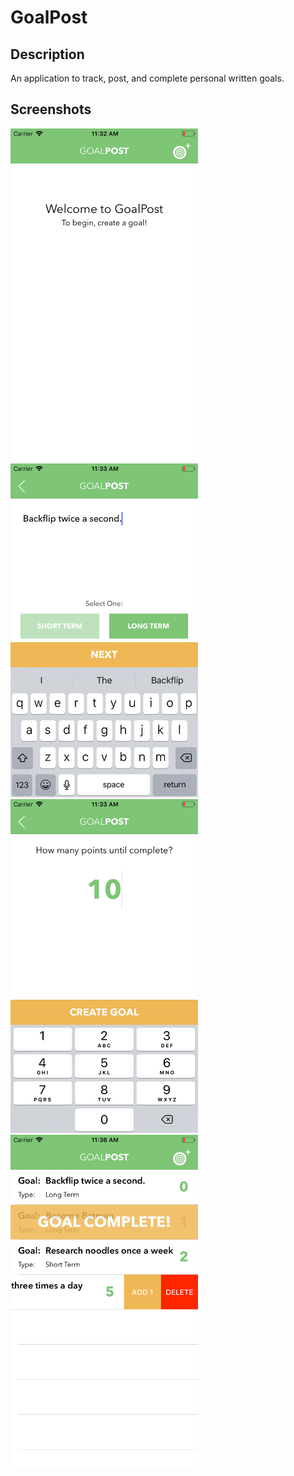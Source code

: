 # GoalPost

## Description
An application to track, post, and complete personal written goals.

## Screenshots
<kbd><img src="https://github.com/codyph/app-goalpost/blob/master/AppPreviews/Screen1.png" width:300 height=533.6><kbd> <img src="https://github.com/codyph/app-goalpost/blob/master/AppPreviews/Screen2.png" width:300 height=533.6> 
<img src="https://github.com/codyph/app-goalpost/blob/master/AppPreviews/Screen3.png" width:300 height=533.6> <img src="https://github.com/codyph/app-goalpost/blob/master/AppPreviews/Screen4.png" width:300 height=533.6>
